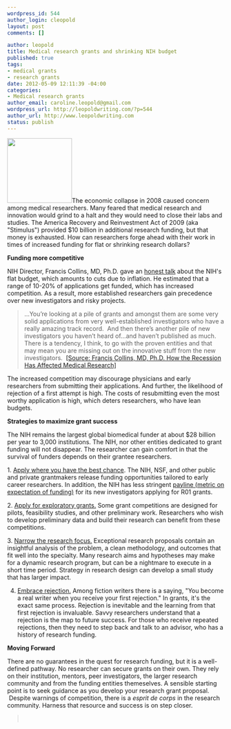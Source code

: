 ```yaml
--- 
wordpress_id: 544
author_login: cleopold
layout: post
comments: []

author: leopold
title: Medical research grants and shrinking NIH budget
published: true
tags: 
- medical grants
- research grants
date: 2012-05-09 12:11:39 -04:00
categories: 
- Medical research grants
author_email: caroline.leopold@gmail.com
wordpress_url: http://leopoldwriting.com/?p=544
author_url: http://www.leopoldwriting.com
status: publish
---
```

<a href="http://leopoldwriting.com/wp-content/uploads/2012/05/Sign-screenshot.png"><img class="alignleft size-thumbnail wp-image-545" title="Sign screenshot" src="http://leopoldwriting.com/wp-content/uploads/2012/05/Sign-screenshot-150x150.png" alt="" width="150" height="150" /></a>The economic collapse in 2008 caused concern among medical researchers. Many feared that medical research and innovation would grind to a halt and they would need to close their labs and studies. The America Recovery and Reinvestment Act of 2009 (aka "Stimulus") provided $10 billion in additional research funding, but that money is exhausted. How can researchers forge ahead with their work in times of increased funding for flat or shrinking research dollars?

<strong>Funding more competitive</strong>

NIH Director, Francis Collins, MD, Ph.D. gave an <a title="Francis Collins of NIH talk " href="http://bigthink.com/ideas/24149" target="_blank">honest talk</a> about the NIH's flat budget, which amounts to cuts due to inflation. He estimated that a range of 10-20% of applications get funded, which has increased competition. As a result, more established researchers gain precedence over new investigators and risky projects.
<blockquote>...You’re looking at a pile of grants and amongst them are some very solid applications from very well-established investigators who have a really amazing track record.  And then there’s another pile of new investigators you haven’t heard of...and haven’t published as much.  There is a tendency, I think, to go with the proven entities and that may mean you are missing out on the innovative stuff from the new investigators.  <a title="NIH talk" href="http://bigthink.com/ideas/24149" target="_blank">[Source: Francis Collins, MD, Ph.D. How the Recession Has Affected Medical Research]</a></blockquote>
<p style="text-align: left;">The increased competition may discourage physicians and early researchers from submitting their applications. And further, the likelihood of rejection of a first attempt is high. The costs of resubmitting even the most worthy application is high, which deters researchers, who have lean budgets.</p>
<p style="text-align: left;"><strong>Strategies to maximize grant success</strong></p>
<p style="text-align: left;">The NIH remains the largest global biomedical funder at about $28 billion per year to 3,000 institutions. The NIH, nor other entities dedicated to grant funding will not disappear. The researcher can gain comfort in that the survival of funders depends on their grantee researchers.</p>
<p style="text-align: left;">1. <span style="text-decoration: underline;">Apply where you have the best chance</span>. The NIH, NSF, and other public and private grantmakers release funding opportunities tailored to early career researchers. In addition, the NIH has less stringent <a title="NIH percentiles, paylines, impact scores" href="http://nexus.od.nih.gov/all/2011/02/15/paylines-percentiles-success-rates/" target="_blank">payline (metric on expectation of funding)</a> for its new investigators applying for R01 grants.</p>
<p style="text-align: left;">2. <span style="text-decoration: underline;">Apply for exploratory grants.</span> Some grant competitions are designed for pilots, feasibility studies, and other preliminary work. Researchers who wish to develop preliminary data and build their research can benefit from these competitions.</p>
3. <span style="text-decoration: underline;">Narrow the research focus.</span> Exceptional research proposals contain an insightful analysis of the problem, a clean methodology, and outcomes that fit well into the specialty. Many research aims and hypotheses may make for a dynamic research program, but can be a nightmare to execute in a short time period. Strategy in research design can develop a small study that has larger impact.

4. <span style="text-decoration: underline;">Embrace rejection.</span> Among fiction writers there is a saying, "You become a real writer when you receive your first rejection." In grants, it's the exact same process. Rejection is inevitable and the learning from that first rejection is invaluable. Savvy researchers understand that a rejection is the map to future success. For those who receive repeated rejections, then they need to step back and talk to an advisor, who has a history of research funding.

<strong>Moving Forward</strong>

There are no guarantees in the quest for research funding, but it is a well-defined pathway. No researcher can secure grants on their own. They rely on their institution, mentors, peer investigators, the larger research community and from the funding entities themeselves. A sensible starting point is to seek guidance as you develop your research grant proposal.  Despite warnings of competition, there is a <em>esprit de corps</em> in the research community. Harness that resource and success is on step closer.
<blockquote>&nbsp;</blockquote>

